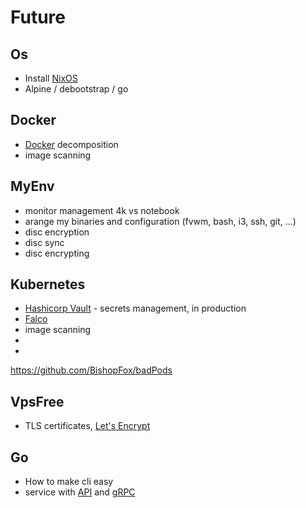 # Future

## Os

- Install [NixOS](https://nixos.org/)
- Alpine / debootstrap / go

## Docker

- [Docker](https://www.docker.com/) decomposition
- image scanning

## MyEnv

- monitor management 4k vs notebook
- arange my binaries and configuration (fvwm, bash, i3, ssh, git, ...)
- disc encryption
- disc sync
- disc encrypting

## Kubernetes

- [Hashicorp Vault](https://www.vaultproject.io/) - secrets management, in production
- [Falco](https://falco.org/about/faq/)
- image scanning
- [](
https://bishopfox.com/blog/kubernetes-pod-privilege-escalation)
- 
https://github.com/BishopFox/badPods

## VpsFree

- TLS certificates, [Let's Encrypt](https://letsencrypt.org/)

## Go

- How to make cli easy
- service with [API](https://golang.org/pkg/net/http/) and [gRPC](https://grpc.io/)